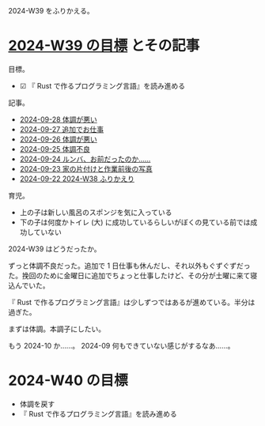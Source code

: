 2024-W39 をふりかえる。

# [2024-W39 の目標][2024-09-22] とその記事

目標。

- ☑ 『 Rust で作るプログラミング言語』を読み進める

記事。

- [2024-09-28 体調が悪い][2024-09-28]
- [2024-09-27 追加でお仕事][2024-09-27]
- [2024-09-26 体調が悪い][2024-09-26]
- [2024-09-25 体調不良][2024-09-25]
- [2024-09-24 ルンバ、お前だったのか……][2024-09-24]
- [2024-09-23 家の片付けと作業前後の写真][2024-09-23]
- [2024-09-22 2024-W38 ふりかえり][2024-09-22]

育児。

- 上の子は新しい風呂のスポンジを気に入っている
- 下の子は何度かトイレ (大) に成功しているらしいがぼくの見ている前では成功していない

2024-W39 はどうだったか。

ずっと体調不良だった。追加で 1 日仕事も休んだし、それ以外もぐずぐずだった。挽回のために金曜日に追加でちょっと仕事したけど、その分が土曜に来て寝込んでいた。

『 Rust で作るプログラミング言語』は少しずつではあるが進めている。半分は過ぎた。

まずは体調。本調子にしたい。

もう 2024-10 か……。 2024-09 何もできていない感じがするなあ……。

# 2024-W40 の目標

- 体調を戻す
- 『 Rust で作るプログラミング言語』を読み進める

[2024-09-22]: https://blog.bouzuya.net/2024/09/22/
[2024-09-23]: https://blog.bouzuya.net/2024/09/23/
[2024-09-24]: https://blog.bouzuya.net/2024/09/24/
[2024-09-25]: https://blog.bouzuya.net/2024/09/25/
[2024-09-26]: https://blog.bouzuya.net/2024/09/26/
[2024-09-27]: https://blog.bouzuya.net/2024/09/27/
[2024-09-28]: https://blog.bouzuya.net/2024/09/28/
